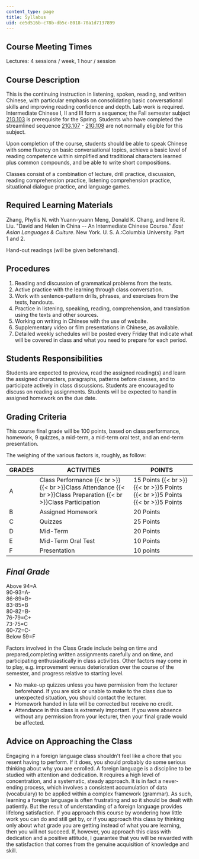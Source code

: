 ```yaml
---
content_type: page
title: Syllabus
uid: ce5d516b-c78b-db5c-8018-70a1d7137899
---
```


Course Meeting Times
--------------------

Lectures: 4 sessions / week, 1 hour / session

Course Description
------------------

This is the continuing instruction in listening, spoken, reading, and written Chinese, with particular emphasis on consolidating basic conversational skills and improving reading confidence and depth. Lab work is required. Intermediate Chinese I, II and III form a sequence; the Fall semester subject [21G.103](/courses/21g-103-chinese-iii-regular-fall-2003/) is prerequisite for the Spring. Students who have completed the streamlined sequence [21G.107](/courses/21g-107-chinese-i-streamlined-fall-2014/) - [21G.108](/courses/21g-108-chinese-ii-streamlined-spring-2015/) are not normally eligible for this subject.

Upon completion of the course, students should be able to speak Chinese with some fluency on basic conversational topics, achieve a basic level of reading competence within simplified and traditional characters learned plus common compounds, and be able to write short compositions.

Classes consist of a combination of lecture, drill practice, discussion, reading comprehension practice, listening comprehension practice, situational dialogue practice, and language games.

Required Learning Materials
---------------------------

Zhang, Phyllis N. with Yuann-yuann Meng, Donald K. Chang, and Irene R. Liu. "David and Helen in China -- An Intermediate Chinese Course." _East Asian Languages & Culture._ New York. U. S. A.:Columbia University. Part 1 and 2.

Hand-out readings (will be given beforehand).

Procedures
----------

1.  Reading and discussion of grammatical problems from the texts.
2.  Active practice with the learning through class conversation.
3.  Work with sentence-pattern drills, phrases, and exercises from the texts, handouts.
4.  Practice in listening, speaking, reading, comprehension, and translation using the texts and other sources.
5.  Working on writing in Chinese with the use of website.
6.  Supplementary video or film presentations in Chinese, as available.
7.  Detailed weekly schedules will be posted every Friday that indicate what will be covered in class and what you need to prepare for each period.

Students Responsibilities
-------------------------

Students are expected to preview, read the assigned reading(s) and learn the assigned characters, paragraphs, patterns before classes, and to participate actively in class discussions. Students are encouraged to discuss on reading assignments. Students will be expected to hand in assigned homework on the due date.

Grading Criteria
----------------

This course final grade will be 100 points, based on class performance, homework, 9 quizzes, a mid-term, a mid-term oral test, and an end-term presentation.

The weighing of the various factors is, roughly, as follow:

| GRADES | ACTIVITIES | POINTS |
| --- | --- | --- |
| A | Class Performance  {{< br >}}  {{< br >}}Class Attendance  {{< br >}}Class Preparation  {{< br >}}Class Participation | 15 Points  {{< br >}}  {{< br >}}5 Points  {{< br >}}5 Points  {{< br >}}5 Points |
| B | Assigned Homework | 20 Points |
| C | Quizzes | 25 Points |
| D | Mid-Term | 20 Points |
| E | Mid-Term Oral Test | 10 Points |
| F | Presentation | 10 points 

_Final Grade_
-------------

Above 94=A  
90-93=A-  
86-89=B+  
83-85=B  
80-82=B-  
76-79=C+  
73-75=C  
60-72=C-  
Below 59=F

Factors involved in the Class Grade include being on time and prepared,completing written assignments carefully and on time, and participating enthusiastically in class activities. Other factors may come in to play, e.g. improvement versus deterioration over the course of the semester, and progress relative to starting level.

*   No make-up quizzes unless you have permission from the lecturer beforehand. If you are sick or unable to make to the class due to unexpected situation, you should contact the lecturer.
*   Homework handed in late will be corrected but receive no credit.
*   Attendance in this class is extremely important. If you were absence without any permission from your lecturer, then your final grade would be affected.

Advice on Approaching the Class
-------------------------------

Engaging in a foreign language class shouldn't feel like a chore that you resent having to perform. If it does, you should probably do some serious thinking about why you are enrolled. A foreign language is a discipline to be studied with attention and dedication. It requires a high level of concentration, and a systematic, steady approach. It is in fact a never-ending process, which involves a consistent accumulation of data (vocabulary) to be applied within a complex framework (grammar). As such, learning a foreign language is often frustrating and so it should be dealt with patiently. But the result of understanding of a foreign language provides lifelong satisfaction. If you approach this course by wondering how little work you can do and still get by, or if you approach this class by thinking only about what grade you are getting instead of what you are learning, then you will not succeed. If, however, you approach this class with dedication and a positive attitude, I guarantee that you will be rewarded with the satisfaction that comes from the genuine acquisition of knowledge and skill.
